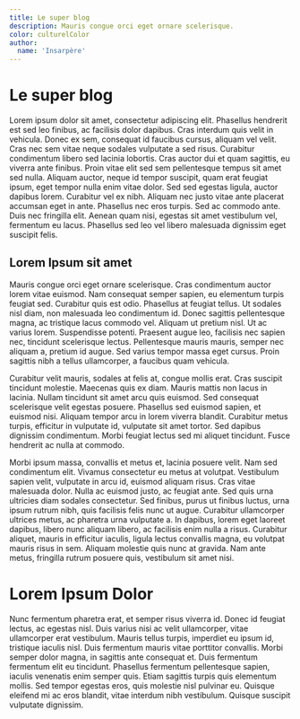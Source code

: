 ```yaml
---
title: Le super blog
description: Mauris congue orci eget ornare scelerisque.
color: culturelColor
author:
  name: 'Insarpère'
---
```


# Le super blog

Lorem ipsum dolor sit amet, consectetur adipiscing elit. Phasellus hendrerit est sed leo finibus, ac facilisis dolor dapibus. Cras interdum quis velit in vehicula. Donec ex sem, consequat id faucibus cursus, aliquam vel velit. Cras nec sem vitae neque sodales vulputate a sed risus. Curabitur condimentum libero sed lacinia lobortis. Cras auctor dui et quam sagittis, eu viverra ante finibus. Proin vitae elit sed sem pellentesque tempus sit amet sed nulla. Aliquam auctor, neque id tempor suscipit, quam erat feugiat ipsum, eget tempor nulla enim vitae dolor. Sed sed egestas ligula, auctor dapibus lorem. Curabitur vel ex nibh. Aliquam nec justo vitae ante placerat accumsan eget in ante. Phasellus nec eros turpis. Sed ac commodo ante. Duis nec fringilla elit. Aenean quam nisi, egestas sit amet vestibulum vel, fermentum eu lacus. Phasellus sed leo vel libero malesuada dignissim eget suscipit felis.

## Lorem Ipsum sit amet

Mauris congue orci eget ornare scelerisque. Cras condimentum auctor lorem vitae euismod. Nam consequat semper sapien, eu elementum turpis feugiat sed. Curabitur quis est odio. Phasellus at feugiat tellus. Ut sodales nisl diam, non malesuada leo condimentum id. Donec sagittis pellentesque magna, ac tristique lacus commodo vel. Aliquam ut pretium nisl. Ut ac varius lorem. Suspendisse potenti. Praesent augue leo, facilisis nec sapien nec, tincidunt scelerisque lectus. Pellentesque mauris mauris, semper nec aliquam a, pretium id augue. Sed varius tempor massa eget cursus. Proin sagittis nibh a tellus ullamcorper, a faucibus quam vehicula.

Curabitur velit mauris, sodales at felis at, congue mollis erat. Cras suscipit tincidunt molestie. Maecenas quis ex diam. Mauris mattis non lacus in lacinia. Nullam tincidunt sit amet arcu quis euismod. Sed consequat scelerisque velit egestas posuere. Phasellus sed euismod sapien, et euismod nisi. Aliquam tempor arcu in lorem viverra blandit. Curabitur metus turpis, efficitur in vulputate id, vulputate sit amet tortor. Sed dapibus dignissim condimentum. Morbi feugiat lectus sed mi aliquet tincidunt. Fusce hendrerit ac nulla at commodo.

Morbi ipsum massa, convallis et metus et, lacinia posuere velit. Nam sed condimentum elit. Vivamus consectetur eu metus at volutpat. Vestibulum sapien velit, vulputate in arcu id, euismod aliquam risus. Cras vitae malesuada dolor. Nulla ac euismod justo, ac feugiat ante. Sed quis urna ultricies diam sodales consectetur. Sed finibus, purus ut finibus luctus, urna ipsum rutrum nibh, quis facilisis felis nunc ut augue. Curabitur ullamcorper ultrices metus, ac pharetra urna vulputate a. In dapibus, lorem eget laoreet dapibus, libero nunc aliquam libero, ac facilisis enim nulla a risus. Curabitur aliquet, mauris in efficitur iaculis, ligula lectus convallis magna, eu volutpat mauris risus in sem. Aliquam molestie quis nunc at gravida. Nam ante metus, fringilla rutrum posuere quis, vestibulum sit amet nisi.

# Lorem Ipsum Dolor

Nunc fermentum pharetra erat, et semper risus viverra id. Donec id feugiat lectus, ac egestas nisl. Duis varius nisi ac velit ullamcorper, vitae ullamcorper erat vestibulum. Mauris tellus turpis, imperdiet eu ipsum id, tristique iaculis nisl. Duis fermentum mauris vitae porttitor convallis. Morbi semper dolor magna, in sagittis ante consequat et. Duis fermentum fermentum elit eu tincidunt. Phasellus fermentum pellentesque sapien, iaculis venenatis enim semper quis. Etiam sagittis turpis quis elementum mollis. Sed tempor egestas eros, quis molestie nisl pulvinar eu. Quisque eleifend mi ac eros blandit, vitae interdum nibh vestibulum. Quisque suscipit vulputate dignissim.
